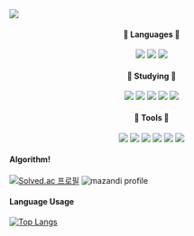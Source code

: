 <img src="https://capsule-render.vercel.app/api?type=Slice&color=auto&height=300&section=header&text=Bosub%20Kim&fontSize=90&fontColor=1e140a" />
<!--
<img src="https://capsule-render.vercel.app/api?type=Waving&color=gradient&height=300&section=header&text=Boompatron!!&fontSize=90" />
  type=Slice, Waving 공백은 %20
urlencoding 참

https://simpleicons.org/ 아이콘 가져오는 사이트  




-->




<!--
<img src="https://img.shields.io/badge/쓰고자하는_텍스트-컬러코드?style=flat-square&logo=simpleicons에서_아이콘이름&logoColor=white"/></a>
-->

<!--
<h3 align="center">🛠️ Tech Stacks 🛠️</h3>

<h4 align="center">🧮 Languages 🧮</h4>
<p align="center">
<img src="https://img.shields.io/badge/C-A8B9CC?style=flat-square&logo=C&logoColor=white"/></a>
<img src="https://img.shields.io/badge/C++-00599C?style=flat-square&logo=cplusplus&logoColor=white"/></a>
<img src="https://img.shields.io/badge/C Sharp-FFF000?style=flat-square&logo=C%20Sharp&logoColor=white"/></a>
<img src="https://img.shields.io/badge/Java-007396?style=flat-square&logo=Java&logoColor=white"/></a>
<img src="https://img.shields.io/badge/Python-3776AB?style=flat-square&logo=Python&logoColor=white"/></a>
<img src="https://img.shields.io/badge/JavaScript-F7DF1E?style=flat-square&logo=JavaScript&logoColor=black"/></a>
</p>





<h4 align="center">🪅 Main Techs 🪅</h4>
<p align="center">
<img src="https://img.shields.io/badge/Spring-58CC02?style=flat-square&logo=Spring&logoColor=white"/></a>
<img src="https://img.shields.io/badge/Spring Boot-6DB33F?style=flat-square&logo=Spring Boot&logoColor=white"/></a>
<img src="https://img.shields.io/badge/AWS-EE8208?style=flat-square&logo=Amazon AWS&logoColor=white"/></a>
</p>

<h4 align="center">📖 Studying 📖</h4>
<p align="center">
<img src="https://img.shields.io/badge/Kubernetes-326CE5?style=flat-square&logo=Kubernetes&logoColor=white"/></a>
<img src="https://img.shields.io/badge/Docker-2496ED?style=flat-square&logo=Docker&logoColor=white"/></a>
<img src="https://img.shields.io/badge/Spring-58CC02?style=flat-square&logo=Spring&logoColor=white"/></a>
<img src="https://img.shields.io/badge/Spring Boot-6DB33F?style=flat-square&logo=Spring Boot&logoColor=white"/></a>
<img src="https://img.shields.io/badge/Spring Security-0C9D58?style=flat-square&logo=Spring Security&logoColor=white"/></a>
<img src="https://img.shields.io/badge/AWS-EE8208?style=flat-square&logo=Amazon AWS&logoColor=white"/></a>
</p>

<h4 align="center">🪄 Skill's that I used at least once 🪄</h4>
<p align="center">
<img src="https://img.shields.io/badge/HTML-E34F26?style=flat-square&logo=HTML5&logoColor=white"/></a>
<img src="https://img.shields.io/badge/CSS-1572B6?style=flat-square&logo=CSS3&logoColor=white"/></a>
<img src="https://img.shields.io/badge/Django-47A248?style=flat-square&logo=Django&logoColor=white"/></a>
<img src="https://img.shields.io/badge/Node.js-339933?style=flat-square&logo=Node.js&logoColor=white"/></a>
</p>
<p align="center">
<img src="https://img.shields.io/badge/Docker-2496ED?style=flat-square&logo=Docker&logoColor=white"/></a>
<img src="https://img.shields.io/badge/MySQL-4479A1?style=flat-square&logo=MySQL&logoColor=white"/></a>
<img src="https://img.shields.io/badge/SQLite-DDE072?style=flat-square&logo=SQLite&logoColor=white"/></a>
<img src="https://img.shields.io/badge/MariaDB-FC494A?style=flat-square&logo=MariaDB&logoColor=white"/></a>
<img src="https://img.shields.io/badge/.NET-512BD4?style=flat-square&logo=.NET&logoColor=white"/></a>
<img src="https://img.shields.io/badge/Android-3DDC84?style=flat-square&logo=Android&logoColor=white"/></a>
<img src="https://img.shields.io/badge/React-61DAFB?style=flat-square&logo=React&logoColor=white"/></a>
<img src="https://img.shields.io/badge/ngrok-1F1E37?style=flat-square&logo=ngrok&logoColor=white"/></a>
</p>

<h4 align="center">📲 Tools 📲</h4>
<p align="center">
<img src="https://img.shields.io/badge/Github-181717?style=flat-square&logo=GitHub&logoColor=white"/></a>
<img src="https://img.shields.io/badge/Git-F05032?style=flat-square&logo=Git&logoColor=white"/></a>
<img src="https://img.shields.io/badge/Intellij-9187FF?style=flat-square&logo=IntelliJ IDEA&logoColor=white"/></a>
<img src="https://img.shields.io/badge/PyCharm-FF0000?style=flat-square&logo=PyCharm&logoColor=white"/></a>
<img src="https://img.shields.io/badge/VSCode-007ACC?style=flat-square&logo=Visual Studio Code&logoColor=white"/></a>
<img src="https://img.shields.io/badge/Atom-FF7751?style=flat-square&logo=Atom&logoColor=white"/></a>
<img src="https://img.shields.io/badge/Slack-4A154B?style=flat-square&logo=Slack&logoColor=white"/></a>
<img src="https://img.shields.io/badge/Discord-5865F2?style=flat-square&logo=Discord&logoColor=white"/></a>
</p>
-->

<h4 align="center">🧮 Languages 🧮</h4>
<p align="center">
<img src="https://img.shields.io/badge/Java-007396?style=flat-square&logo=Java&logoColor=white"/></a>
<img src="https://img.shields.io/badge/Python-3776AB?style=flat-square&logo=Python&logoColor=white"/></a>
<img src="https://img.shields.io/badge/C++-00599C?style=flat-square&logo=cplusplus&logoColor=white"/></a>
</p>

<h4 align="center">📖 Studying 📖</h4>
<p align="center">
<img src="https://img.shields.io/badge/Spring-58CC02?style=flat-square&logo=Spring&logoColor=white"/></a>
<img src="https://img.shields.io/badge/Spring Boot-6DB33F?style=flat-square&logo=Spring Boot&logoColor=white"/></a>
<img src="https://img.shields.io/badge/Spring Security-6DB33F?style=flat-square&logo=springsecurity&logoColor=white"/></a>
<img src="https://img.shields.io/badge/AWS-EE8208?style=flat-square&logo=Amazon AWS&logoColor=white"/></a>
<img src="https://img.shields.io/badge/Naver Cloud-03C75A?style=flat-square&logo=Naver Cloud&logoColor=white"/></a></p>

<h4 align="center">📲 Tools 📲</h4>
<p align="center">
<img src="https://img.shields.io/badge/Github-181717?style=flat-square&logo=GitHub&logoColor=white"/></a>
<img src="https://img.shields.io/badge/Git-F05032?style=flat-square&logo=Git&logoColor=white"/></a>
<img src="https://img.shields.io/badge/Intellij-9187FF?style=flat-square&logo=IntelliJ IDEA&logoColor=white"/></a>
<img src="https://img.shields.io/badge/PyCharm-FF0000?style=flat-square&logo=PyCharm&logoColor=white"/></a>
<img src="https://img.shields.io/badge/VSCode-007ACC?style=flat-square&logo=Visual Studio Code&logoColor=white"/></a>
<img src="https://img.shields.io/badge/Slack-4A154B?style=flat-square&logo=Slack&logoColor=white"/></a>
</p>



#### Algorithm!
<!--
[![Solved.ac Profile](http://mazassumnida.wtf/api/v2/generate_badge?boj=boompatron)](https://solved.ac/boompatron/)
https://github.com/JacobLinCool/LeetCode-Stats-Card
-->
<!-- ![LeetCode Stats](https://leetcard.jacoblin.cool/grapeflavoredapple?theme=forest&font=Shanti&ext=activity)
<br/> -->
[![Solved.ac
프로필](http://mazassumnida.wtf/api/generate_badge?boj=boompatron)](https://solved.ac/boompatron)
![mazandi profile](http://mazandi.herokuapp.com/api?handle=boompatron&theme=warm)

#### Language Usage

[![Top Langs](https://github-readme-stats.vercel.app/api/top-langs/?username=boompatron&layout=compact)](https://github.com/anuraghazra/github-readme-stats)
<!--
#### ETC...
[![Anurag's GitHub stats](https://github-readme-stats.vercel.app/api?username=boompatron)](https://github.com/anuraghazra/github-readme-stats)
-->








